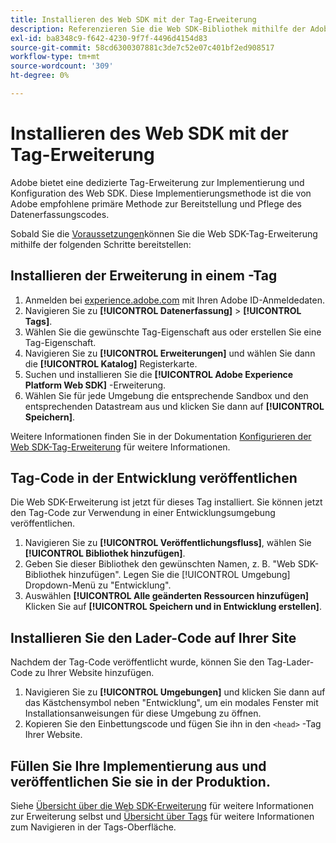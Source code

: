```yaml
---
title: Installieren des Web SDK mit der Tag-Erweiterung
description: Referenzieren Sie die Web SDK-Bibliothek mithilfe der Adobe Experience Cloud-Datenerfassung.
exl-id: ba8348c9-f642-4230-9f7f-4496d4154d83
source-git-commit: 58cd6300307881c3de7c52e07c401bf2ed908517
workflow-type: tm+mt
source-wordcount: '309'
ht-degree: 0%

---
```


# Installieren des Web SDK mit der Tag-Erweiterung

Adobe bietet eine dedizierte Tag-Erweiterung zur Implementierung und Konfiguration des Web SDK. Diese Implementierungsmethode ist die von Adobe empfohlene primäre Methode zur Bereitstellung und Pflege des Datenerfassungscodes.

Sobald Sie die [Voraussetzungen](overview.md)können Sie die Web SDK-Tag-Erweiterung mithilfe der folgenden Schritte bereitstellen:

## Installieren der Erweiterung in einem -Tag

1. Anmelden bei [experience.adobe.com](https://experience.adobe.com) mit Ihren Adobe ID-Anmeldedaten.
1. Navigieren Sie zu **[!UICONTROL Datenerfassung]** > **[!UICONTROL Tags]**.
1. Wählen Sie die gewünschte Tag-Eigenschaft aus oder erstellen Sie eine Tag-Eigenschaft.
1. Navigieren Sie zu **[!UICONTROL Erweiterungen]** und wählen Sie dann die **[!UICONTROL Katalog]** Registerkarte.
1. Suchen und installieren Sie die **[!UICONTROL Adobe Experience Platform Web SDK]** -Erweiterung.
1. Wählen Sie für jede Umgebung die entsprechende Sandbox und den entsprechenden Datastream aus und klicken Sie dann auf **[!UICONTROL Speichern]**.

Weitere Informationen finden Sie in der Dokumentation [Konfigurieren der Web SDK-Tag-Erweiterung](../../tags/extensions/client/web-sdk/web-sdk-extension-configuration.md) für weitere Informationen.

## Tag-Code in der Entwicklung veröffentlichen

Die Web SDK-Erweiterung ist jetzt für dieses Tag installiert. Sie können jetzt den Tag-Code zur Verwendung in einer Entwicklungsumgebung veröffentlichen.

1. Navigieren Sie zu **[!UICONTROL Veröffentlichungsfluss]**, wählen Sie **[!UICONTROL Bibliothek hinzufügen]**.
1. Geben Sie dieser Bibliothek den gewünschten Namen, z. B. &quot;Web SDK-Bibliothek hinzufügen&quot;. Legen Sie die [!UICONTROL Umgebung] Dropdown-Menü zu &quot;Entwicklung&quot;.
1. Auswählen **[!UICONTROL Alle geänderten Ressourcen hinzufügen]** Klicken Sie auf **[!UICONTROL Speichern und in Entwicklung erstellen]**.

## Installieren Sie den Lader-Code auf Ihrer Site

Nachdem der Tag-Code veröffentlicht wurde, können Sie den Tag-Lader-Code zu Ihrer Website hinzufügen.

1. Navigieren Sie zu **[!UICONTROL Umgebungen]** und klicken Sie dann auf das Kästchensymbol neben &quot;Entwicklung&quot;, um ein modales Fenster mit Installationsanweisungen für diese Umgebung zu öffnen.
1. Kopieren Sie den Einbettungscode und fügen Sie ihn in den `<head>` -Tag Ihrer Website.

## Füllen Sie Ihre Implementierung aus und veröffentlichen Sie sie in der Produktion.

Siehe [Übersicht über die Web SDK-Erweiterung](../../tags/extensions/client/web-sdk/overview.md) für weitere Informationen zur Erweiterung selbst und [Übersicht über Tags](../../tags/home.md) für weitere Informationen zum Navigieren in der Tags-Oberfläche.
